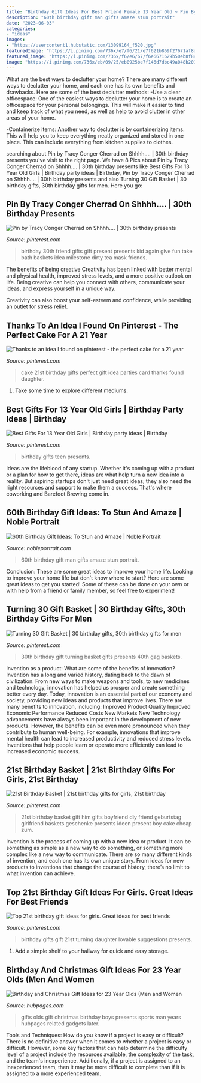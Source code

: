 ```yaml
---
title: "Birthday Gift Ideas For Best Friend Female 13 Year Old ~ Pin By Tracy Conger Cherrad On Shhhh...."
description: "60th birthday gift man gifts amaze stun portrait"
date: "2023-06-03"
categories:
- "ideas"
images:
- "https://usercontent1.hubstatic.com/13099164_f520.jpg"
featuredImage: "https://i.pinimg.com/736x/e7/f6/21/e7f621b869f27671af8df078b6f38438.jpg"
featured_image: "https://i.pinimg.com/736x/f6/e6/67/f6e6671629b50eb8f84bc3701142fc22.jpg?b=t"
image: "https://i.pinimg.com/736x/eb/09/25/eb0925be7f146d7dbc49a048b201f67b--st-birthday-basket-boy-st-birthday-gift.jpg"
---
```



What are the best ways to declutter your home?
There are many different ways to declutter your home, and each one has its own benefits and drawbacks. Here are some of the best declutter methods: 
-Use a clear officespace: One of the easiest ways to declutter your home is to create an officespace for your personal belongings. This will make it easier to find and keep track of what you need, as well as help to avoid clutter in other areas of your home. 

-Containerize items: Another way to declutter is by containerizing items. This will help you to keep everything neatly organized and stored in one place. This can include everything from kitchen supplies to clothes.

	

		
searching about Pin by Tracy Conger Cherrad on Shhhh.... | 30th birthday presents you've visit to the right page. We have 8 Pics about Pin by Tracy Conger Cherrad on Shhhh.... | 30th birthday presents like Best Gifts For 13 Year Old Girls | Birthday party ideas | Birthday, Pin by Tracy Conger Cherrad on Shhhh.... | 30th birthday presents and also Turning 30 Gift Basket | 30 birthday gifts, 30th birthday gifts for men. Here you go:
		
    
## Pin By Tracy Conger Cherrad On Shhhh.... | 30th Birthday Presents

<img loading=lazy src="https://i.pinimg.com/originals/61/8b/25/618b251e2f3cd03b898a0a1d0653196e.jpg" onerror="this.onerror=null;this.src='https://tse1.mm.bing.net/th?id=OIP.WEje2ByQkETHF_KP9lY8PgHaJ6&amp;pid=15.1';" alt="Pin by Tracy Conger Cherrad on Shhhh.... | 30th birthday presents">

_Source: pinterest.com_

>birthday 30th friend gifts gift present presents kid again give fun take bath baskets idea milestone dirty tea mask friends. 

	

The benefits of being creative
Creativity has been linked with better mental and physical health, improved stress levels, and a more positive outlook on life.
Being creative can help you connect with others, communicate your ideas, and express yourself in a unique way.

Creativity can also boost your self-esteem and confidence, while providing an outlet for stress relief.

    
## Thanks To An Idea I Found On Pinterest - The Perfect Cake For A 21 Year

<img loading=lazy src="https://i.pinimg.com/originals/b6/c7/70/b6c770706f5aafceba1c48c640bfd917.jpg" onerror="this.onerror=null;this.src='https://tse1.mm.bing.net/th?id=OIP.5TuHD2ovePZcdHGziIvoQQHaFj&amp;pid=15.1';" alt="Thanks to an idea I found on pinterest - the perfect cake for a 21 year">

_Source: pinterest.com_

>cake 21st birthday gifts perfect gift idea parties card thanks found daughter. 

	

1. Take some time to explore different mediums.

    
## Best Gifts For 13 Year Old Girls | Birthday Party Ideas | Birthday

<img loading=lazy src="https://i.pinimg.com/736x/f6/e6/67/f6e6671629b50eb8f84bc3701142fc22.jpg?b=t" onerror="this.onerror=null;this.src='https://tse4.mm.bing.net/th?id=OIP.8EhYW1vLNLJWakaxmwCs-wAAAA&amp;pid=15.1';" alt="Best Gifts For 13 Year Old Girls | Birthday party ideas | Birthday">

_Source: pinterest.com_

>birthday gifts teen presents. 

	

Ideas are the lifeblood of any startup. Whether it's coming up with a product or a plan for how to get there, ideas are what help turn a new idea into a reality. But aspiring startups don't just need great ideas; they also need the right resources and support to make them a success. That's where coworking and Barefoot Brewing come in.

    
## 60th Birthday Gift Ideas: To Stun And Amaze | Noble Portrait

<img loading=lazy src="http://nobleportrait.com/wp-content/uploads/2017/05/60th-birthday-gift-ideas.jpg" onerror="this.onerror=null;this.src='https://tse2.mm.bing.net/th?id=OIP.S5L0iHZacNQ1rPvhtjq-owHaEH&amp;pid=15.1';" alt="60th Birthday Gift Ideas: To Stun and Amaze | Noble Portrait">

_Source: nobleportrait.com_

>60th birthday gift man gifts amaze stun portrait. 

	

Conclusion: These are some great ideas to improve your home life.
Looking to improve your home life but don't know where to start? Here are some great ideas to get you started! Some of these can be done on your own or with help from a friend or family member, so feel free to experiment!

    
## Turning 30 Gift Basket | 30 Birthday Gifts, 30th Birthday Gifts For Men

<img loading=lazy src="https://i.pinimg.com/originals/b5/bf/59/b5bf598afb7fddc3ce120675f987d0ca.jpg" onerror="this.onerror=null;this.src='https://tse2.mm.bing.net/th?id=OIP.95Djf2Uk4eoeZqo3_RgWbAHaJ4&amp;pid=15.1';" alt="Turning 30 Gift Basket | 30 birthday gifts, 30th birthday gifts for men">

_Source: pinterest.com_

>30th birthday gift turning basket gifts presents 40th gag baskets. 

	

Invention as a product: What are some of the benefits of innovation?
Invention has a long and varied history, dating back to the dawn of civilization. From new ways to make weapons and tools, to new medicines and technology, innovation has helped us prosper and create something better every day. Today, innovation is an essential part of our economy and society, providing new ideas and products that improve lives. There are many benefits to innovation, including: 
Improved Product Quality 
Improved Economic Performance 
Reduced Costs 
New Markets 
New Technology advancements have always been important in the development of new products. However, the benefits can be even more pronounced when they contribute to human well-being. For example, innovations that improve mental health can lead to increased productivity and reduced stress levels. Inventions that help people learn or operate more efficiently can lead to increased economic success.

    
## 21st Birthday Basket | 21st Birthday Gifts For Girls, 21st Birthday

<img loading=lazy src="https://i.pinimg.com/736x/eb/09/25/eb0925be7f146d7dbc49a048b201f67b--st-birthday-basket-boy-st-birthday-gift.jpg" onerror="this.onerror=null;this.src='https://tse4.mm.bing.net/th?id=OIP.etjduVcONF9yIDI3K2QZSAHaNK&amp;pid=15.1';" alt="21st Birthday Basket | 21st birthday gifts for girls, 21st birthday">

_Source: pinterest.com_

>21st birthday basket gift him gifts boyfriend diy friend geburtstag girlfriend baskets geschenke presents ideen present boy cake cheap zum. 

	

Invention is the process of coming up with a new idea or product. It can be something as simple as a new way to do something, or something more complex like a new way to communicate. There are so many different kinds of invention, and each one has its own unique story. From ideas for new products to inventions that change the course of history, there’s no limit to what invention can achieve.

    
## Top 21st Birthday Gift Ideas For Girls. Great Ideas For Best Friends

<img loading=lazy src="https://i.pinimg.com/736x/e7/f6/21/e7f621b869f27671af8df078b6f38438.jpg" onerror="this.onerror=null;this.src='https://tse3.mm.bing.net/th?id=OIP.jD-hfTTytxtMX7dT-1gONwHaPH&amp;pid=15.1';" alt="Top 21st birthday gift ideas for girls. Great ideas for best friends">

_Source: pinterest.com_

>birthday gifts gift 21st turning daughter lovable suggestions presents. 

	

1. Add a simple shelf to your hallway for quick and easy storage.

    
## Birthday And Christmas Gift Ideas For 23 Year Olds (Men And Women

<img loading=lazy src="https://usercontent1.hubstatic.com/13099164_f520.jpg" onerror="this.onerror=null;this.src='https://tse1.mm.bing.net/th?id=OIP.grkEnJdW8TiFW3cQxjL7ZwHaJ4&amp;pid=15.1';" alt="Birthday and Christmas Gift Ideas for 23 Year Olds (Men and Women">

_Source: hubpages.com_

>gifts olds gift christmas birthday boys presents sports man years hubpages related gadgets later. 

	

Tools and Techniques: How do you know if a project is easy or difficult?
There is no definitive answer when it comes to whether a project is easy or difficult. However, some key factors that can help determine the difficulty level of a project include the resources available, the complexity of the task, and the team's inexperience. Additionally, if a project is assigned to an inexperienced team, then it may be more difficult to complete than if it is assigned to a more experienced team.

